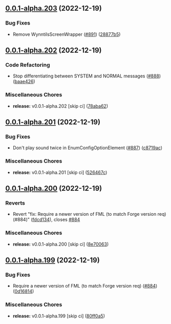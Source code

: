 ## [0.0.1-alpha.203](https://github.com/Wynntils/Artemis/compare/v0.0.1-alpha.202...v0.0.1-alpha.203) (2022-12-19)


### Bug Fixes

* Remove WynntilsScreenWrapper ([#891](https://github.com/Wynntils/Artemis/issues/891)) ([28877b5](https://github.com/Wynntils/Artemis/commit/28877b596cc3f6ba274d1d59af51f644cfdaee8e))

## [0.0.1-alpha.202](https://github.com/Wynntils/Artemis/compare/v0.0.1-alpha.201...v0.0.1-alpha.202) (2022-12-19)


### Code Refactoring

* Stop differentiating between SYSTEM and NORMAL messages ([#888](https://github.com/Wynntils/Artemis/issues/888)) ([baae426](https://github.com/Wynntils/Artemis/commit/baae42644c5650fdaf1e4395c5cdf5cf31459d7d))


### Miscellaneous Chores

* **release:** v0.0.1-alpha.202 [skip ci] ([78aba62](https://github.com/Wynntils/Artemis/commit/78aba626dd1868450a6ce9de156ecace9549e1c9))

## [0.0.1-alpha.201](https://github.com/Wynntils/Artemis/compare/v0.0.1-alpha.200...v0.0.1-alpha.201) (2022-12-19)


### Bug Fixes

* Don't play sound twice in EnumConfigOptionElement ([#887](https://github.com/Wynntils/Artemis/issues/887)) ([c8719ac](https://github.com/Wynntils/Artemis/commit/c8719accad041c61f449642750e7d9be98f33676))


### Miscellaneous Chores

* **release:** v0.0.1-alpha.201 [skip ci] ([526467c](https://github.com/Wynntils/Artemis/commit/526467c049468e7fa9b9b69ffd022aed79e39d69))

## [0.0.1-alpha.200](https://github.com/Wynntils/Artemis/compare/v0.0.1-alpha.199...v0.0.1-alpha.200) (2022-12-19)


### Reverts

* Revert "fix: Require a newer version of FML (to match Forge version req) (#884)" ([fdcd134](https://github.com/Wynntils/Artemis/commit/fdcd1348c22f63a377f06f2ba1833e32547f7c1c)), closes [#884](https://github.com/Wynntils/Artemis/issues/884)


### Miscellaneous Chores

* **release:** v0.0.1-alpha.200 [skip ci] ([8e70063](https://github.com/Wynntils/Artemis/commit/8e70063f3bd2365960c6c752b2521b3e64180baf))

## [0.0.1-alpha.199](https://github.com/Wynntils/Artemis/compare/v0.0.1-alpha.198...v0.0.1-alpha.199) (2022-12-19)


### Bug Fixes

* Require a newer version of FML (to match Forge version req) ([#884](https://github.com/Wynntils/Artemis/issues/884)) ([0d16814](https://github.com/Wynntils/Artemis/commit/0d16814fabf4bd41dab35de773ac1d57a1414864))


### Miscellaneous Chores

* **release:** v0.0.1-alpha.199 [skip ci] ([80ff0a5](https://github.com/Wynntils/Artemis/commit/80ff0a589c253697ae63c24f2d37bff62bbaae2e))


